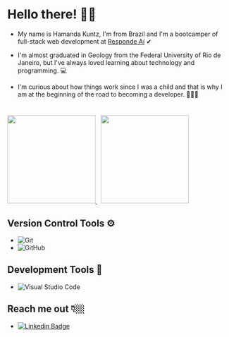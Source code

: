 # Hello there! 👋🏻

- My name is Hamanda Kuntz, I'm from Brazil and I'm a bootcamper of full-stack web development at [Responde Aí](https://page.respondeai.com.br/bootcamp) ✔

- I'm almost graduated in Geology from the Federal University of Rio de Janeiro, but I've always loved learning about technology and programming. 💻
-  I'm curious about how things work since I was a child and that is why I am at the beginning of the road to becoming a developer. 👩🏻‍💻
#

<a  href="https://github.com/hamandakuntz">
  <img  height="200em" src="https://github-readme-stats.vercel.app/api?username=hamandakuntz&theme=&show_icons=true&title_color=FFFFFF&bg_color=90,784BA0,784BA0,2B86C5&icon_color=F0F2FF&text_color=FFFFFF&border_radius=10&custom_title=My GitHub stats 🚀">
</a>
&nbsp
<a  href="https://github.com/hamandakuntz">
  <img  height="200em" src="https://github-readme-stats.vercel.app/api/top-langs/?username=hamandakuntz&theme=&show_icons=true&title_color=FFFFFF&bg_color=90,784BA0,784BA0,2B86C5&icon_color=FFFFFF&text_color=FFFFFF&layout=&border_radius=10&custom_title=Languages I've been using 💻">
</a>

## Version Control Tools ⚙

- ![Git](https://img.shields.io/badge/-Git-333333?style=flat&logo=git)&nbsp;  
- ![GitHub](https://img.shields.io/badge/-GitHub-333333?style=flat&logo=github)

## Development Tools 🔧

- ![Visual Studio Code](https://img.shields.io/badge/-Visual%20Studio%20Code-333333?style=flat&logo=visual-studio-code&logoColor=007ACC)

## Reach me out 👇🏼
- [![Linkedin Badge](https://img.shields.io/badge/-LinkedIn-blue?style=flat-square&logo=Linkedin&logoColor=white&link=https://www.linkedin.com/in/hamanda-kuntz-1a0866161/)
](https://www.linkedin.com/in/hamanda-kuntz-1a0866161/)
